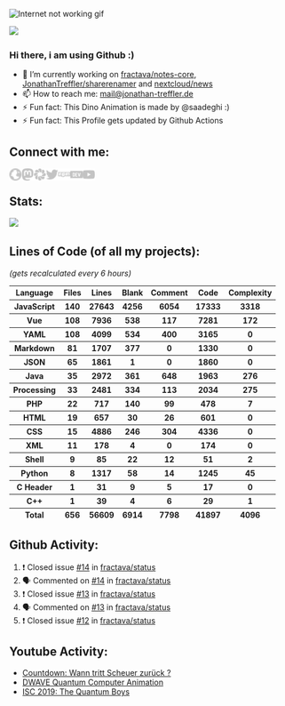 ![Internet not working gif](https://github.com/saadeghi/saadeghi/raw/master/dino.gif)

![](https://gpvc.arturio.dev/JonathanTreffler)

### Hi there, i am using Github :)

- 🔭 I’m currently working on [fractava/notes-core](https://github.com/fractava/notes-core), [JonathanTreffler/sharerenamer](https://github.com/JonathanTreffler/sharerenamer) and [nextcloud/news](https://github.com/nextcloud/news)
- 📫 How to reach me: mail@jonathan-treffler.de
- ⚡ Fun fact: This Dino Animation is made by @saadeghi :)
- ⚡ Fun fact: This Profile gets updated by Github Actions

## Connect with me:

[<img align="left" alt="jonathan-treffler.de" width="22px" src="https://raw.githubusercontent.com/JonathanTreffler/JonathanTreffler/master/img/globe.svg" />](https://jonathan-treffler.de)
[<img align="left" alt="Jonathan Treffler | Mastodon" width="22px" src="https://raw.githubusercontent.com/JonathanTreffler/JonathanTreffler/master/img/mastodon.svg" />](https://gruene.social/web/accounts/107263839890823203)
[<img align="left" alt="Jonathan Treffler | Pixelfed" width="22px" src="https://raw.githubusercontent.com/JonathanTreffler/JonathanTreffler/master/img/pixelfed.svg" />](https://pixel.gruene.social/JonathanTreffler)
[<img align="left" alt="Jonathan Treffler | Twitter" width="22px" src="https://raw.githubusercontent.com/JonathanTreffler/JonathanTreffler/master/img/twitter.svg" />](https://twitter.com/treffler_j)
[<img align="left" alt="Jonathan Treffler | NPM" width="22px" src="https://raw.githubusercontent.com/JonathanTreffler/JonathanTreffler/master/img/npm.svg" />](https://www.npmjs.com/~jonathan_treffler)
[<img align="left" alt="Jonathan Treffler | DEV" width="22px" src="https://raw.githubusercontent.com/JonathanTreffler/JonathanTreffler/master/img/dev-dot-to.svg" />](https://dev.to/jonathantreffler)
[<img align="left" alt="Jonathan Treffler | YouTube" width="22px" src="https://raw.githubusercontent.com/JonathanTreffler/JonathanTreffler/master/img/youtube.svg" />](https://www.youtube.com/channel/UCeNkM_i1i9_Ver9njtxLAqw)

<br>

## Stats:
![](https://github-readme-stats.vercel.app/api?username=JonathanTreffler&show_icons=true&include_all_commits=true&hide_title=true)

## Lines of Code (of all my projects):
*(gets recalculated every 6 hours)*
<!-- /start_scc/ -->
<table id="scc-table">
	<thead><tr>
		<th>Language</th>
		<th>Files</th>
		<th>Lines</th>
		<th>Blank</th>
		<th>Comment</th>
		<th>Code</th>
		<th>Complexity</th>
	</tr></thead>
	<tbody><tr>
		<th>JavaScript</th>
		<th>140</th>
		<th>27643</th>
		<th>4256</th>
		<th>6054</th>
		<th>17333</th>
		<th>3318</th>
	</tr><tr>
		<th>Vue</th>
		<th>108</th>
		<th>7936</th>
		<th>538</th>
		<th>117</th>
		<th>7281</th>
		<th>172</th>
	</tr><tr>
		<th>YAML</th>
		<th>108</th>
		<th>4099</th>
		<th>534</th>
		<th>400</th>
		<th>3165</th>
		<th>0</th>
	</tr><tr>
		<th>Markdown</th>
		<th>81</th>
		<th>1707</th>
		<th>377</th>
		<th>0</th>
		<th>1330</th>
		<th>0</th>
	</tr><tr>
		<th>JSON</th>
		<th>65</th>
		<th>1861</th>
		<th>1</th>
		<th>0</th>
		<th>1860</th>
		<th>0</th>
	</tr><tr>
		<th>Java</th>
		<th>35</th>
		<th>2972</th>
		<th>361</th>
		<th>648</th>
		<th>1963</th>
		<th>276</th>
	</tr><tr>
		<th>Processing</th>
		<th>33</th>
		<th>2481</th>
		<th>334</th>
		<th>113</th>
		<th>2034</th>
		<th>275</th>
	</tr><tr>
		<th>PHP</th>
		<th>22</th>
		<th>717</th>
		<th>140</th>
		<th>99</th>
		<th>478</th>
		<th>7</th>
	</tr><tr>
		<th>HTML</th>
		<th>19</th>
		<th>657</th>
		<th>30</th>
		<th>26</th>
		<th>601</th>
		<th>0</th>
	</tr><tr>
		<th>CSS</th>
		<th>15</th>
		<th>4886</th>
		<th>246</th>
		<th>304</th>
		<th>4336</th>
		<th>0</th>
	</tr><tr>
		<th>XML</th>
		<th>11</th>
		<th>178</th>
		<th>4</th>
		<th>0</th>
		<th>174</th>
		<th>0</th>
	</tr><tr>
		<th>Shell</th>
		<th>9</th>
		<th>85</th>
		<th>22</th>
		<th>12</th>
		<th>51</th>
		<th>2</th>
	</tr><tr>
		<th>Python</th>
		<th>8</th>
		<th>1317</th>
		<th>58</th>
		<th>14</th>
		<th>1245</th>
		<th>45</th>
	</tr><tr>
		<th>C Header</th>
		<th>1</th>
		<th>31</th>
		<th>9</th>
		<th>5</th>
		<th>17</th>
		<th>0</th>
	</tr><tr>
		<th>C++</th>
		<th>1</th>
		<th>39</th>
		<th>4</th>
		<th>6</th>
		<th>29</th>
		<th>1</th>
	</tr></tbody>
	<tfoot><tr>
		<th>Total</th>
		<th>656</th>
		<th>56609</th>
		<th>6914</th>
		<th>7798</th>
		<th>41897</th>
		<th>4096</th>
	</tr></tfoot>
	</table>
<!-- /end_scc/ -->

## Github Activity:
<!--START_SECTION:activity-->
1. ❗️ Closed issue [#14](https://github.com/fractava/status/issues/14) in [fractava/status](https://github.com/fractava/status)
2. 🗣 Commented on [#14](https://github.com/fractava/status/issues/14) in [fractava/status](https://github.com/fractava/status)
3. ❗️ Closed issue [#13](https://github.com/fractava/status/issues/13) in [fractava/status](https://github.com/fractava/status)
4. 🗣 Commented on [#13](https://github.com/fractava/status/issues/13) in [fractava/status](https://github.com/fractava/status)
5. ❗️ Closed issue [#12](https://github.com/fractava/status/issues/12) in [fractava/status](https://github.com/fractava/status)
<!--END_SECTION:activity-->

## Youtube Activity:
<!-- YOUTUBE:START -->
- [Countdown: Wann tritt Scheuer zurück ?](https://www.youtube.com/watch?v=OvEQBAlHRs4)
- [DWAVE Quantum Computer Animation](https://www.youtube.com/watch?v=AcO8yO35ci8)
- [ISC 2019: The Quantum Boys](https://www.youtube.com/watch?v=aM_pAA9FdYY)
<!-- YOUTUBE:END -->
